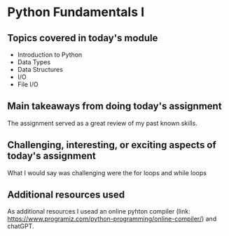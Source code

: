 # Python Fundamentals I

## Topics covered in today's module

* Introduction to Python
* Data Types
* Data Structures
* I/O
* File I/O

## Main takeaways from doing today's assignment
The assignment served as a great review of my past known skills.

## Challenging, interesting, or exciting aspects of today's assignment
What I would say was challenging were the for loops and while loops

## Additional resources used 
As additional resources I usead an online pyhton compiler (link: https://www.programiz.com/python-programming/online-compiler/) and chatGPT. 

